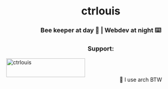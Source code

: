 
<h1 align="center">ctrlouis</h1>
<h3 align="center">Bee keeper at day 🐝 | Webdev at night ⌨️</h3>

<h3 align="center">Support:</h3>
<p><a href="https://ko-fi.com/ctrlouis"> <img align="left" src="https://cdn.ko-fi.com/cdn/kofi3.png?v=3" height="50" width="210" alt="ctrlouis" /></a></p><br><br>

<p align="center">🐧 I use arch BTW</p>
